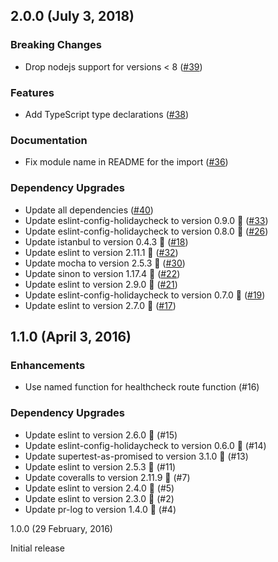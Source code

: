 ## 2.0.0 (July 3, 2018)

### Breaking Changes

* Drop nodejs support for versions < 8 ([#39](https://github.com/holidaycheck/healthcheck-ping/pull/39))

### Features

*  Add TypeScript type declarations ([#38](https://github.com/holidaycheck/healthcheck-ping/pull/38))

### Documentation

* Fix module name in README for the import ([#36](https://github.com/holidaycheck/healthcheck-ping/pull/36))

### Dependency Upgrades

* Update all dependencies ([#40](https://github.com/holidaycheck/healthcheck-ping/pull/40))
* Update eslint-config-holidaycheck to version 0.9.0 🚀 ([#33](https://github.com/holidaycheck/healthcheck-ping/pull/33))
* Update eslint-config-holidaycheck to version 0.8.0 🚀 ([#26](https://github.com/holidaycheck/healthcheck-ping/pull/26))
* Update istanbul to version 0.4.3 🚀 ([#18](https://github.com/holidaycheck/healthcheck-ping/pull/18))
* Update eslint to version 2.11.1 🚀 ([#32](https://github.com/holidaycheck/healthcheck-ping/pull/32))
* Update mocha to version 2.5.3 🚀 ([#30](https://github.com/holidaycheck/healthcheck-ping/pull/30))
* Update sinon to version 1.17.4 🚀 ([#22](https://github.com/holidaycheck/healthcheck-ping/pull/22))
* Update eslint to version 2.9.0 🚀 ([#21](https://github.com/holidaycheck/healthcheck-ping/pull/21))
* Update eslint-config-holidaycheck to version 0.7.0 🚀 ([#19](https://github.com/holidaycheck/healthcheck-ping/pull/19))
* Update eslint to version 2.7.0 🚀 ([#17](https://github.com/holidaycheck/healthcheck-ping/pull/17))

## 1.1.0 (April 3, 2016)

### Enhancements

* Use named function for healthcheck route function (#16)

### Dependency Upgrades

* Update eslint to version 2.6.0 🚀 (#15)
* Update eslint-config-holidaycheck to version 0.6.0 🚀 (#14)
* Update supertest-as-promised to version 3.1.0 🚀 (#13)
* Update eslint to version 2.5.3 🚀 (#11)
* Update coveralls to version 2.11.9 🚀 (#7)
* Update eslint to version 2.4.0 🚀 (#5)
* Update eslint to version 2.3.0 🚀 (#2)
* Update pr-log to version 1.4.0 🚀 (#4)

1.0.0 (29 February, 2016)

Initial release
